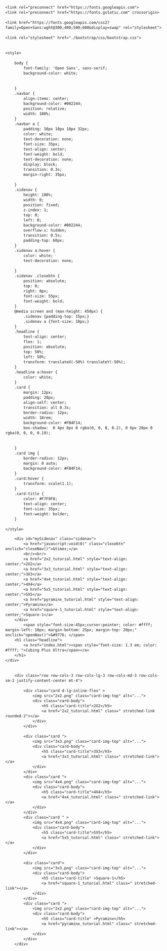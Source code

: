 <!DOCTYPE html>
<html lang="en">
<head>
    <meta charset="UTF=8">
    <meta http-equiv="X-UA-Compatibile" content="IE=edge">
    <meta name="viewport" content="width=device-width, initial-scale=1.0">
    <title>Cubing Plus Ultra</title>

    <link rel="preconnect" href="https://fonts.googleapis.com">
    <link rel="preconnect" href="https://fonts.gstatic.com" crossorigin>

    <link href="https://fonts.googleapis.com/css2?family=Open+Sans:wght@300;400;500;600&display=swap" rel="stylesheet">

    <link rel="stylesheet" href="./bootstrap/css/bootstrap.css">
    
    
    <style>

        body {
            font-family: 'Open Sans', sans-serif;
            background-color: white;
            
            
        }
        .navbar {
            align-items: center;  
            background-color: #002244;
            position: relative;
            width: 100%;
        }
        .navbar a {
            padding: 10px 10px 18px 32px;
            color: white;
            text-decoration: none;
            font-size: 35px;
            text-align: center;
            font-weight: bold;
            text-decoration: none;
            display: block;
            transition: 0.3s;
            margin-right: 35px;
            
        }
        .sidenav {
            height: 100%;
            width: 0;
            position: fixed;
            z-index: 1;
            top: 0;
            left: 0;
            background-color: #002244;
            overflow-x: hidden;
            transition: 0.5s;
            padding-top: 60px;
        }
        .sidenav a:hover {
            color: white;
            text-decoration: none;

        }
        .sidenav .closebtn {
            position: absolute;
            top: 0;
            right: 0px;
            font-size: 55px;
            font-weight: bold;
        }
        @media screen and (max-height: 450px) {
            .sidenav {padding-top: 15px;}
            .sidenav a {font-size: 18px;}
        }
        .headline {
            text-align: center;
            flex: 1;
            position: absolute;
            top: 50%;
            left: 50%;
            transform: translateX(-50%) translateY(-50%);
        }
        .headline a:hover {
            color: white;
        }
        .card {
            margin: 12px;
            padding: 20px;
            align-self: center;
            transition: all 0.3s;
            border-radius: 12px;
            width: 18rem; 
            background-color: #FB4F14;
            box-shadow:  0 4px 8px 0 rgba(0, 0, 0, 0.2), 0 6px 20px 0 rgba(0, 0, 0, 0.19);
            
           
        }
        .card img {
            border-radius: 12px;
            margin: 0 auto;
            background-color: #FB4F14;
        }
        .card:hover {
            transform: scale(1.1);
        }
        .card-title {
            color: #F7F9F8;
            text-align: center; 
            font-size: 35px;
            font-weight: bolder;
        }
       
    </style>

       

</head>
<body>
    <div class="navbar">

        <div id="mySidenav" class="sidenav">
            <a href="javascript:void(0)" class="closebtn" onclick="closeNav()">&times;</a>
            <br/><br/>
            <a href="2x2_tutorial.html" style="text-align: center;">2X2</a>
            <a href="3x3_tutorial.html" style="text-align: center;">3X3</a>
            <a href="4x4_tutorial.html" style="text-align: center;">4X4</a>
            <a href="5x5_tutorial.html" style="text-align: center;">5X5</a>
            <a href="pyraminx_tutorial.html" style="text-align: center;">Pyraminx</a>
            <a href="square-1_tutorial.html" style="text-align: center;">Square-1</a>
        </div>
            <span style="font-size:45px;cursor:pointer; color: #ffff; margin-left: 10px; margin-bottom: 25px; margin-top: 20px;" onclick="openNav()">&#9776; </span>
        <h1 class="headline">
            <a href="index.html"><span style="font-size: 1.3 em; color: #ffff; ">Cubing Plus Ultra</span></a>
        </h1> 
    </div>    
    
        
        <div class="row row-cols-3 row-cols-lg-3 row-cols-md-3 row-cols-sm-2 justify-content-center mt-4">
       
            <div class="card d-lg-inline-flex" >
                <img src="2x2.png" class="card-img-top" alt="...">
                <div class="card-body">
                    <h5 class="card-title">2X2</h5>
                    <a href="2x2_tutorial.html" class=" stretched-link rounded-2"></a>
                </div>
            </div>

            <div class="card ">
                <img src="3x3.png" class="card-img-top" alt="...">
                <div class="card-body">
                    <h5 class="card-title">3X3</h5>
                    <a href="3x3_tutorial.html" class=" stretched-link"></a>
                </div>
            </div>
            <div class="card ">
                <img src="4x4.png" class="card-img-top" alt="...">
                <div class="card-body">
                    <h5 class="card-title">4X4</h5>
                    <a href="4x4_tutorial.html" class=" stretched-link"></a>
                </div>
            </div>
            <div class="card " >
                <img src="4x4.png" class="card-img-top" alt="...">
                <div class="card-body">
                    <h5 class="card-title">5X5</h5>
                    <a href="5x5_tutorial.html" class=" stretched-link"></a>
                </div>
            </div>

            <div class="card">
                <img src="3x3.png" class="card-img-top" alt="...">
                <div class="card-body">
                    <h5 class="card-title" >Square-1</h5>
                    <a href="square-1_tutorial.html" class=" stretched-link"></a>
                </div>
            </div>   
            <div class="card ">
                <img src="2x2.png" class="card-img-top" alt="...">
                <div class="card-body">
                    <h5 class="card-title" >Pyraminx</h5>
                    <a href="pyraminx_tutorial.html" class=" stretched-link"></a>
                </div>
            </div>  
        </div>
           
</body>
    <script>
        function openNav() {
            document.getElementById("mySidenav").style.width = "100%";
        }

        function closeNav() {
            document.getElementById("mySidenav").style.width = "0";
        }

    </script>

    <script href="./bootstrap/js/bootstrap.js"></script>

</html>
